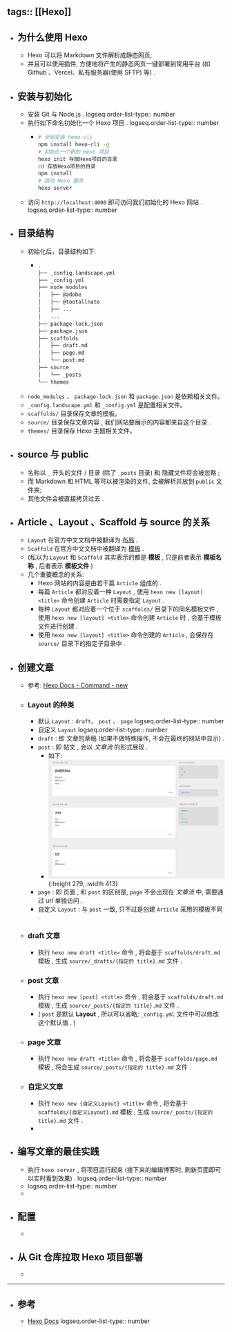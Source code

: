 tags:: [[Hexo]]
---

- ## 为什么使用 Hexo
	- Hexo 可以将 Markdown 文件解析成静态网页;
	- 并且可以使用插件, 方便地将产生的静态网页一键部署到常用平台 (如 Github 、Vercel、私有服务器(使用 SFTP) 等) .
- ## 安装与初始化
	- 安装 Git 与 Node.js .
	  logseq.order-list-type:: number
	- 执行如下命名初始化一个 Hexo 项目 .
	  logseq.order-list-type:: number
		- ``` sh
		  # 全局安装 hexo-cli
		  npm install hexo-cli -g
		  # 初始化一个新的 Hexo 项目
		  hexo init 存放Hexo项目的目录
		  cd 存放Hexo项目的目录
		  npm install
		  # 启动 Hexo 服务
		  hexo server
		  ```
	- 访问 `http://localhost:4000` 即可访问我们初始化的 Hexo 网站 .
	  logseq.order-list-type:: number
- ## 目录结构
	- 初始化后，目录结构如下:
		- ``` sh
		  .
		  ├── _config.landscape.yml
		  ├── _config.yml
		  ├── node_modules
		  │   ├── @adobe
		  │   ├── @tootallnate
		  │   ├── ...
		  │   ...
		  ├── package-lock.json
		  ├── package.json
		  ├── scaffolds
		  │   ├── draft.md
		  │   ├── page.md
		  │   └── post.md
		  ├── source
		  │   └── _posts
		  └── themes
		  ```
	- `node_modules` 、 `package-lock.json` 和 `package.json` 是依赖相关文件。
	- `_config.landscape.yml` 和 `_config.yml` 是配置相关文件。
	- `scaffolds/` 目录保存文章的模板。
	- `source/` 目录保存文章内容 , 我们网站要展示的内容都来自这个目录 .
	- `themes/` 目录保存 Hexo 主题相关文件。
- ## source 与 public
	- 名称以 `_` 开头的文件 / 目录 (除了 `_posts` 目录) 和 隐藏文件将会被忽略 ;
	- 而 Markdown 和 HTML 等可以被渲染的文件, 会被解析并放到 `public` 文件夹;
	- 其他文件会被直接拷贝过去 .
- ## Article 、Layout 、Scaffold 与 source 的关系
	- `Layout` 在官方中文文档中被翻译为 [布局](https://hexo.io/zh-cn/docs/writing.html#%E5%B8%83%E5%B1%80%EF%BC%88Layout%EF%BC%89) .
	- `Scaffold` 在官方中文文档中被翻译为 [模板](https://hexo.io/zh-cn/docs/writing.html#%E6%A8%A1%E7%89%88%EF%BC%88Scaffold%EF%BC%89) .
	- (私以为 `Layout` 和 `Scaffold` 其实表示的都是 **模板** , 只是前者表示 **模板名称** , 后者表示 **模板文件** )
	- 几个重要概念的关系:
		- Hexo 网站的内容是由若干篇 `Article` 组成的 .
		- 每篇 `Article` 都对应着一种 `Layout` , 使用 `hexo new [layout] <title>` 命令创建 `Article` 时需要指定 `Layout` .
		- 每种 `Layout` 都对应着一个位于 `scaffolds/` 目录下的同名模板文件 , 使用 `hexo new [layout] <title>` 命令创建 `Article` 时 , 会基于模板文件进行创建 .
		- 使用 `hexo new [layout] <title>` 命令创建的 `Article` , 会保存在 `source/` 目录下的指定子目录中 .
- ## 创建文章
	- 参考: [Hexo Docs - Command - new ](https://hexo.io/docs/commands#new)
	- ### Layout 的种类
		- 默认 `Layout` : `draft`、 `post` 、 `page`
		  logseq.order-list-type:: number
		- 自定义 `Layout`
		  logseq.order-list-type:: number
		- `draft` : 即 文章的草稿 (如果不做特殊操作, 不会在最终的网站中显示) .
		- `post` : 即 帖文 , 会以 *文章流* 的形式展现 .
			- 如下:
			- ![image.png](../assets/image_1718899688312_0.png){:height 279, :width 413}
		- `page` :  即 页面 , 和 `post` 的区别是, `page` 不会出现在 *文章流* 中, 需要通过 url 单独访问 .
		- 自定义 `Layout` : 与 `post` 一致, 只不过是创建 `Article` 采用的模板不同 .
	- ### draft 文章
		- 执行 `hexo new draft <title>` 命令 , 将会基于 `scaffolds/draft.md` 模板 , 生成 `source/_drafts/{指定的 title}.md` 文件 .
	- ### post 文章
		- 执行 `hexo new [post] <title>` 命令 , 将会基于 `scaffolds/draft.md` 模板 , 生成 `source/_posts/{指定的 title}.md` 文件 .
		- ( `post` 是默认 **Layout** , 所以可以省略; `_config.yml` 文件中可以修改这个默认值 . )
	- ### page 文章
		- 执行 `hexo new draft <title>` 命令 , 将会基于 `scaffolds/page.md` 模板 , 将会生成 `source/_posts/{指定的 title}.md` 文件 .
	- ### 自定义文章
		- 执行 `hexo new {自定义Layout} <title>` 命令 , 将会基于 `scaffolds/{自定义Layout}.md` 模板 , 生成 `source/_posts/{指定的 title}.md` 文件 .
		-
- ## 编写文章的最佳实践
	- 执行 `hexo server` , 将项目运行起来 (接下来的编辑博客时, 刷新页面即可以实时看到效果) .
	  logseq.order-list-type:: number
	- logseq.order-list-type:: number
	-
- ## 配置
	-
- ## 从 Git 仓库拉取 Hexo 项目部署
	-
- ---
- ## 参考
	- [Hexo Docs](https://hexo.io/docs/)
	  logseq.order-list-type:: number